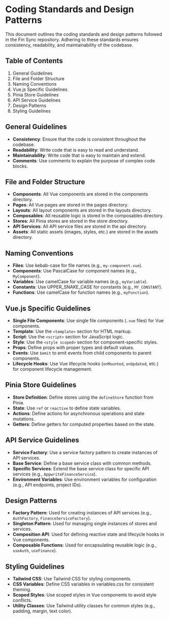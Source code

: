 # Coding Standards and Design Patterns

This document outlines the coding standards and design patterns followed in the Fin Sync repository. Adhering to these standards ensures consistency, readability, and maintainability of the codebase.

## Table of Contents

1. General Guidelines
2. File and Folder Structure
3. Naming Conventions
4. Vue.js Specific Guidelines
5. Pinia Store Guidelines
6. API Service Guidelines
7. Design Patterns
8. Styling Guidelines

## General Guidelines

- **Consistency**: Ensure that the code is consistent throughout the codebase.
- **Readability**: Write code that is easy to read and understand.
- **Maintainability**: Write code that is easy to maintain and extend.
- **Comments**: Use comments to explain the purpose of complex code blocks.

## File and Folder Structure

- **Components**: All Vue components are stored in the components directory.
- **Pages**: All Vue pages are stored in the pages directory.
- **Layouts**: All layout components are stored in the layouts directory.
- **Composables**: All reusable logic is stored in the composables directory.
- **Stores**: All Pinia stores are stored in the store directory.
- **API Services**: All API service files are stored in the api directory.
- **Assets**: All static assets (images, styles, etc.) are stored in the assets directory.

## Naming Conventions

- **Files**: Use kebab-case for file names (e.g., `my-component.vue`).
- **Components**: Use PascalCase for component names (e.g., `MyComponent`).
- **Variables**: Use camelCase for variable names (e.g., `myVariable`).
- **Constants**: Use UPPER_SNAKE_CASE for constants (e.g., `MY_CONSTANT`).
- **Functions**: Use camelCase for function names (e.g., `myFunction`).

## Vue.js Specific Guidelines

- **Single File Components**: Use single file components (`.vue` files) for Vue components.
- **Template**: Use the `<template>` section for HTML markup.
- **Script**: Use the `<script>` section for JavaScript logic.
- **Style**: Use the `<style scoped>` section for component-specific styles.
- **Props**: Define props with proper types and default values.
- **Events**: Use `$emit` to emit events from child components to parent components.
- **Lifecycle Hooks**: Use Vue lifecycle hooks (`onMounted`, `onUpdated`, etc.) for component lifecycle management.

## Pinia Store Guidelines

- **Store Definition**: Define stores using the `defineStore` function from Pinia.
- **State**: Use `ref` or `reactive` to define state variables.
- **Actions**: Define actions for asynchronous operations and state mutations.
- **Getters**: Define getters for computed properties based on the state.

## API Service Guidelines

- **Service Factory**: Use a service factory pattern to create instances of API services.
- **Base Service**: Define a base service class with common methods.
- **Specific Services**: Extend the base service class for specific API services (e.g., `AppwriteFinanceService`).
- **Environment Variables**: Use environment variables for configuration (e.g., API endpoints, project IDs).

## Design Patterns

- **Factory Pattern**: Used for creating instances of API services (e.g., `AuthFactory`, `FinanceServiceFactory`).
- **Singleton Pattern**: Used for managing single instances of stores and services.
- **Composition API**: Used for defining reactive state and lifecycle hooks in Vue components.
- **Composable Functions**: Used for encapsulating reusable logic (e.g., `useAuth`, `useFinance`).

## Styling Guidelines

- **Tailwind CSS**: Use Tailwind CSS for styling components.
- **CSS Variables**: Define CSS variables in variables.css for consistent theming.
- **Scoped Styles**: Use scoped styles in Vue components to avoid style conflicts.
- **Utility Classes**: Use Tailwind utility classes for common styles (e.g., padding, margin, text color).

